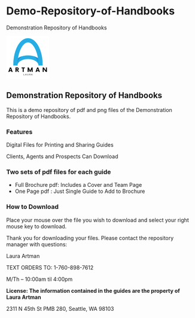# Demo-Repository-of-Handbooks
Demonstration Repository of Handbooks

<img src="https://github.com/artmanhouse/public/blob/main/ARTMAN%20A.png" />

<h2>Demonstration Repository of Handbooks</h2>

This is a demo repository of pdf and png files of the Demonstration Repository of Handbooks.

<h3>Features</h3>

Digital Files for Printing and Sharing Guides

Clients, Agents and Prospects Can Download

<h3>Two sets of pdf files for each guide</h3>

<ul>
 <li>Full Brochure pdf: Includes a Cover and Team Page</li>
 <li>One Page pdf : Just Single Guide to Add to Brochure</li>
</ul>
<h3>How to Download</h3>

Place your mouse over the file you wish to download and select your right mouse key to download.

Thank you for downloading your files. Please contact the repository manager with questions:

Laura Artman 

TEXT ORDERS TO: 1-760-898-7612

M/Th – 10:00am til 4:00pm



<b>License: The information contained in the guides are the property of Laura Artman</b>

2311 N 45th St PMB 280, Seattle, WA 98103
